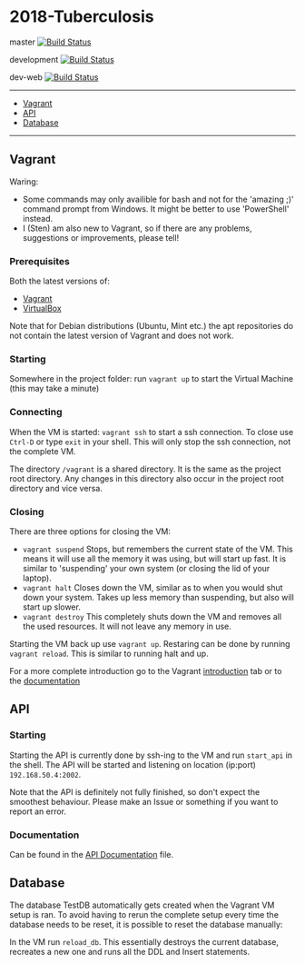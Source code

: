 # 2018-Tuberculosis

master [![Build Status](https://travis-ci.org/RUGSoftEng/2018-Tuberculosis-WebApp.svg?branch=master)](https://travis-ci.org/RUGSoftEng/2018-Tuberculosis-WebApp)

development [![Build Status](https://travis-ci.org/RUGSoftEng/2018-Tuberculosis-WebApp.svg?branch=development)](https://travis-ci.org/RUGSoftEng/2018-Tuberculosis-WebApp)

dev-web [![Build Status](https://travis-ci.org/RUGSoftEng/2018-Tuberculosis-WebApp.svg?branch=dev-web)](https://travis-ci.org/RUGSoftEng/2018-Tuberculosis-WebApp)

---
* [Vagrant](#vagrant)
* [API](#api)
* [Database](#database)
---


## Vagrant
Waring: 
* Some commands may only availible for bash and not for the 'amazing ;)' command prompt from Windows. It might be better to use 'PowerShell' instead.
* I (Sten) am also new to Vagrant, so if there are any problems, suggestions or improvements, please tell!

### Prerequisites
Both the latest versions of:
* [Vagrant](https://www.vagrantup.com/downloads.html)
* [VirtualBox](https://www.virtualbox.org/wiki/Downloads)

Note that for Debian distributions (Ubuntu, Mint etc.) the apt repositories do not contain the latest version of Vagrant and does not work.

### Starting
Somewhere in the project folder:
run `vagrant up` to start the Virtual Machine (this may take a minute)

### Connecting
When the VM is started:
`vagrant ssh` to start a ssh connection. To close use `Ctrl-D` or type `exit` in your shell. This will only stop the ssh connection, not the complete VM.

The directory `/vagrant` is a shared directory. It is the same as the project root directory. Any changes in this directory also occur in the project root directory and vice versa.

### Closing
There are three options for closing the VM:
* `vagrant suspend` Stops, but remembers the current state of the VM. This means it will use all the memory it was using, but will start up fast. It is similar to 'suspending' your own system (or closing the lid of your laptop).
* `vagrant halt` Closes down the VM, similar as to when you would shut down your system. Takes up less memory than suspending, but also will start up slower.
* `vagrant destroy` This completely shuts down the VM and removes all the used resources. It will not leave any memory in use.

Starting the VM back up use `vagrant up`.
Restaring can be done by running `vagrant reload`. This is similar to running halt and up.


For a more complete introduction go to the Vagrant [introduction](https://www.vagrantup.com/intro/getting-started/index.html)  tab or to the [documentation](https://www.vagrantup.com/docs/index.html)

## API
### Starting
Starting the API is currently done by ssh-ing to the VM and run `start_api` in the shell. The API will be started and listening on location (ip:port) `192.168.50.4:2002`.

Note that the API is definitely not fully finished, so don't expect the smoothest behaviour. Please make an Issue or something if you want to report an error.
### Documentation
Can be found in the [API Documentation](./docs/API_Documentation.md) file.

## Database
The database TestDB automatically gets created when the Vagrant VM setup is ran. To avoid having to rerun the complete setup every time the database needs to be reset, it is possible to reset the database manually:

In the VM run `reload_db`. This essentially destroys the current database, recreates a new one and runs all the DDL and Insert statements.
